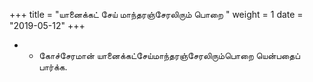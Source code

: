 ﻿+++
title = "யானைக்கட் சேய் மாந்தரஞ்சேரலிரும் பொறை  "
weight = 1
date = "2019-05-12"
+++


- -  கோச்சேரமான் யானைக்கட்சேய்மாந்தரஞ்சேரலிரும்பொறை யென்பதைப் பார்க்க. 
